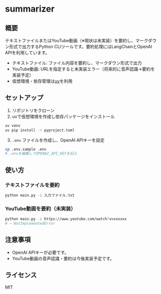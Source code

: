 # summarizer

## 概要
テキストファイルまたはYouTube動画（※現状は未実装）を要約し、マークダウン形式で出力するPython CLIツールです。要約処理にはLangChainとOpenAI APIを利用しています。

- テキストファイル: ファイル内容を要約し、マークダウン形式で出力
- YouTube動画: URLを指定すると未実装エラー（将来的に音声認識→要約を実装予定）
- 仮想環境・依存管理は[uv](https://github.com/astral-sh/uv)を利用

## セットアップ
1. リポジトリをクローン
2. uvで仮想環境を作成し依存パッケージをインストール

```zsh
uv venv
uv pip install -r pyproject.toml
```

3. `.env` ファイルを作成し、OpenAI APIキーを設定

```zsh
cp .env.sample .env
# .envを編集してOPENAI_API_KEYを記入
```

## 使い方

### テキストファイルを要約
```zsh
python main.py -i 入力ファイル.txt
```

### YouTube動画を要約（未実装）
```zsh
python main.py -i https://www.youtube.com/watch?v=xxxxxx
# → NotImplementedError
```

## 注意事項
- OpenAI APIキーが必要です。
- YouTube動画の音声認識・要約は今後実装予定です。

## ライセンス
MIT
